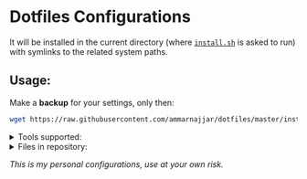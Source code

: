 # Dotfiles Configurations

It will be installed in the current directory (where [`install.sh`](install.sh) is asked to run) with symlinks to the related system paths.

## Usage:

Make a **backup** for your settings, only then:

```bash
wget https://raw.githubusercontent.com/ammarnajjar/dotfiles/master/install.sh && $0 install.sh
```

<details><summary>Tools supported:</summary>

- [vim](https://github.com/vim/vim): these configurations support also neovim version < 0.5.0, one need to link them manually though.

- [neovim](https://github.com/neovim/neovim): by default version >= 0.5.0 is supported see [`init.lua`](nvim/init.lua).

- [bash](https://www.gnu.org/software/bash/)

- [zsh](https://www.zsh.org/)

- [git](https://git-scm.com/)

- [tmux](https://github.com/tmux/tmux)

- [asdf](https://github.com/asdf-vm/asdf)

- [direnv](https://github.com/direnv/direnv)

</details>

<details><summary>Files in repository:</summary>

```bash
.
├── LICENSE
├── README.md
├── asdf
│   ├── default-cargo-crates
│   ├── default-gems
│   ├── default-node-packages
│   └── default-python-packages
├── bat
│   └── config
├── direnv
│   ├── direnvrc
│   └── envrc
├── git
│   ├── config
│   └── gitmessage
├── install.sh
├── nvim
│   └── init.lua
├── shell
│   ├── bash
│   │   └── bashrc
│   ├── common.sh
│   └── zsh
│       └── zshrc
├── tmux
│   └── tmux.conf
└── vim
    ├── README.md
    ├── coc-settings.json
    ├── link.sh
    └── vimrc.vim
```
</details>

*This is my personal configurations, use at your own risk.*

